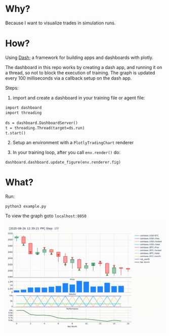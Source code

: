 # Why?
Because I want to visualize trades in simulation runs.

# How?
Using [Dash](https://plotly.com/dash/); a framework for building apps and dashboards with plotly.

The dashboard in this repo works by creating a dash app, and running it on a thread, so not to block the execution of training. The graph is updated every 100 milliseconds via a callback setup on the dash app.

Steps:
1. import and create a dashboard in your training file or agent file:
```
import dashboard
import threading

ds = dashboard.DashboardServer()
t = threading.Thread(target=ds.run)
t.start()
```

2. Setup an environment with a `PlotlyTradingChart` renderer

3. In your training loop, after you call `env.render()` do:
```
dashboard.dashboard.update_figure(env.renderer.fig)
```

# What?

Run:
```
python3 example.py
```

To view the graph goto `localhost:8050`

![Live trading visualization](https://github.com/mitcheccles/tensortrade_dashboard/blob/master/vis.gif)

